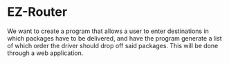 # EZ-Router
We want to create a program that allows a user to enter destinations in which packages have to be delivered, and have the program generate a list of which order the driver should drop off said packages. This will be done through a web application.
